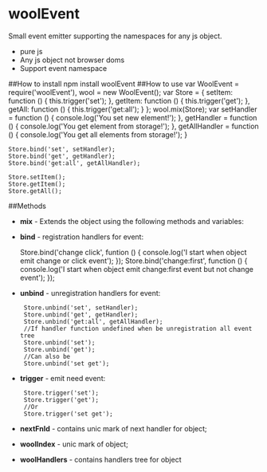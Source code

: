# woolEvent
Small event emitter supporting the namespaces for any js object.
- pure js
- Any js object not browser doms
- Support event namespace

##How to install
    npm install woolEvent
##How to use
    var WoolEvent = require('woolEvent'), wool = new WoolEvent();
    var Store = {
        setItem: function () {
            this.trigger('set');
        },
        getItem: function () {
            this.trigger('get');
        },
        getAll: function () {
            this.trigger('get:all');
        }
    };
    wool.mix(Store);
    var setHandler = function () {
            console.log('You set new element!');
        },
        getHandler = function () {
            console.log('You get element from storage!');
        },
        getAllHandler = function () {
            console.log('You get all elements from storage!');
        }

    Store.bind('set', setHandler);
    Store.bind('get', getHandler);
    Store.bind('get:all', getAllHandler);
    
    Store.setItem();
    Store.getItem();
    Store.getAll();
##Methods
- **mix** - Extends the object using the following methods and variables:
 - **bind** - registration handlers for event:


    Store.bind('change click', funtion () {
        console.log('I start when object emit change or click event');
    });
    Store.bind('change:first', function () {
        console.log('I start when object emit change:first event but not change event');
    });
    
 - **unbind** - unregistration handlers for event:

        Store.unbind('set', setHandler);
        Store.unbind('get', getHandler);
        Store.unbind('get:all', getAllHandler);
        //If handler function undefined when be unregistration all event tree
        Store.unbind('set');
        Store.unbind('get');
        //Сan also be
        Store.unbind('set get');
 - **trigger** - emit need event:

        Store.trigger('set');
        Store.trigger('get');
        //Or
        Store.trigger('set get');
 - **nextFnId** - contains unic mark of next handler for object;
 - **woolIndex** - unic mark of object;
 - **woolHandlers** - contains handlers tree for object
